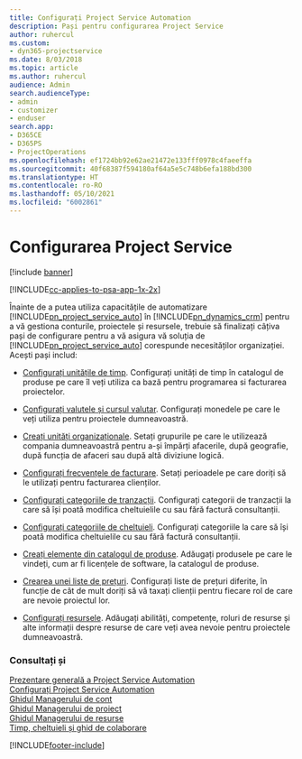 ```yaml
---
title: Configurați Project Service Automation
description: Pași pentru configurarea Project Service
author: ruhercul
ms.custom:
- dyn365-projectservice
ms.date: 8/03/2018
ms.topic: article
ms.author: ruhercul
audience: Admin
search.audienceType:
- admin
- customizer
- enduser
search.app:
- D365CE
- D365PS
- ProjectOperations
ms.openlocfilehash: ef1724bb92e62ae21472e133fff0978c4faeeffa
ms.sourcegitcommit: 40f68387f594180af64a5e5c748b6efa188bd300
ms.translationtype: HT
ms.contentlocale: ro-RO
ms.lasthandoff: 05/10/2021
ms.locfileid: "6002861"
---
```

# <a name="configure-project-service"></a>Configurarea Project Service

[!include [banner](../includes/psa-now-project-operations.md)]

[!INCLUDE[cc-applies-to-psa-app-1x-2x](../includes/cc-applies-to-psa-app-1x-2x.md)]

Înainte de a putea utiliza capacitățile de automatizare [!INCLUDE[pn_project_service_auto](../includes/pn-project-service-auto.md)] în [!INCLUDE[pn_dynamics_crm](../includes/pn-dynamics-crm.md)] pentru a vă gestiona conturile, proiectele și resursele, trebuie să finalizați câțiva pași de configurare pentru a vă asigura vă soluția de [!INCLUDE[pn_project_service_auto](../includes/pn-project-service-auto.md)] corespunde necesităților organizației. Acești pași includ:  
  
-   [Configurați unitățile de timp](../psa/set-up-time-units.md). Configurați unități de timp în catalogul de produse pe care îl veți utiliza ca bază pentru programarea si facturarea proiectelor.  
  
-   [Configurați valutele și cursul valutar](../psa/set-up-currencies-exchange-rates.md). Configurați monedele pe care le veți utiliza pentru proiectele dumneavoastră.  
  
-   [Creați unități organizaționale](../psa/create-organizational-units.md). Setați grupurile pe care le utilizează compania dumneavoastră pentru a-și împărți afacerile, după geografie, după funcția de afaceri sau după altă diviziune logică.  
  
-   [Configurați frecvențele de facturare](../psa/set-up-invoice-frequencies.md). Setați perioadele pe care doriți să le utilizați pentru facturarea clienților.  
  
-   [Configurați categoriile de tranzacții](../psa/configure-transaction-categories.md). Configurați categorii de tranzacții la care să își poată modifica cheltuielile cu sau fără factură consultanții.  
  
-   [Configurați categoriile de cheltuieli](../psa/configure-expense-categories.md). Configurați categoriile la care să își poată modifica cheltuielile cu sau fără factură consultanții.  
  
-   [Creați elemente din catalogul de produse](../psa/create-product-catalog-items.md). Adăugați produsele pe care le vindeți, cum ar fi licențele de software, la catalogul de produse.  
  
-   [Crearea unei liste de prețuri](../psa/create-price-list.md). Configurați liste de prețuri diferite, în funcție de cât de mult doriți să vă taxați clienții pentru fiecare rol de care are nevoie proiectul lor.  
  
-   [Configurați resursele](../psa/set-up-resources.md). Adăugați abilități, competențe, roluri de resurse și alte informații despre resurse de care veți avea nevoie pentru proiectele dumneavoastră.  
  
### <a name="see-also"></a>Consultați și  
 [Prezentare generală a Project Service Automation](../psa/overview.md)   
 [Configurați Project Service Automation](../psa/configure.md)   
 [Ghidul Managerului de cont](../psa/account-manager-guide.md)   
 [Ghidul Managerului de proiect](../psa/project-manager-guide.md)   
 [Ghidul Managerului de resurse](../psa/resource-manager-guide.md)   
 [Timp, cheltuieli și ghid de colaborare](../psa/time-expense-collaboration-guide.md)


[!INCLUDE[footer-include](../includes/footer-banner.md)]